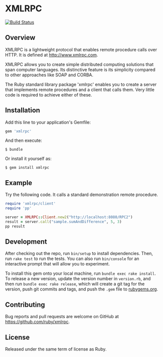 # XMLRPC

[![Build Status](https://travis-ci.org/ruby/xmlrpc.svg?branch=master)](https://travis-ci.org/ruby/xmlrpc)

## Overview

XMLRPC is a lightweight protocol that enables remote procedure calls over
HTTP.  It is defined at http://www.xmlrpc.com.

XMLRPC allows you to create simple distributed computing solutions that span
computer languages.  Its distinctive feature is its simplicity compared to
other approaches like SOAP and CORBA.

The Ruby standard library package 'xmlrpc' enables you to create a server that
implements remote procedures and a client that calls them.  Very little code
is required to achieve either of these.

## Installation

Add this line to your application's Gemfile:

```ruby
gem 'xmlrpc'
```

And then execute:

    $ bundle

Or install it yourself as:

    $ gem install xmlrpc

## Example

Try the following code.  It calls a standard demonstration remote procedure.

```ruby
require 'xmlrpc/client'
require 'pp'

server = XMLRPC::Client.new2("http://localhost:8080/RPC2")
result = server.call("sample.sumAndDifference", 5, 3)
pp result
```

## Development

After checking out the repo, run `bin/setup` to install dependencies. Then, run `rake test` to run the tests. You can also run `bin/console` for an interactive prompt that will allow you to experiment.

To install this gem onto your local machine, run `bundle exec rake install`. To release a new version, update the version number in `version.rb`, and then run `bundle exec rake release`, which will create a git tag for the version, push git commits and tags, and push the `.gem` file to [rubygems.org](https://rubygems.org).

## Contributing

Bug reports and pull requests are welcome on GitHub at https://github.com/ruby/xmlrpc.


## License

Released under the same term of license as Ruby.

